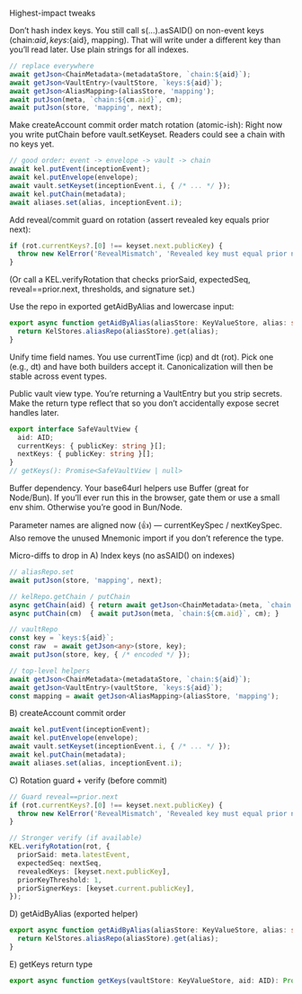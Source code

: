 Highest-impact tweaks

Don’t hash index keys. You still call s(...).asSAID() on non-event keys (chain:${aid}, keys:${aid}, mapping). That will write under a different key than you’ll read later. Use plain strings for all indexes.

```ts
// replace everywhere
await getJson<ChainMetadata>(metadataStore, `chain:${aid}`);
await getJson<VaultEntry>(vaultStore, `keys:${aid}`);
await getJson<AliasMapping>(aliasStore, 'mapping');
await putJson(meta, `chain:${cm.aid}`, cm);
await putJson(store, 'mapping', next);
```


Make createAccount commit order match rotation (atomic-ish):
Right now you write putChain before vault.setKeyset. Readers could see a chain with no keys yet.

```ts
// good order: event -> envelope -> vault -> chain
await kel.putEvent(inceptionEvent);
await kel.putEnvelope(envelope);
await vault.setKeyset(inceptionEvent.i, { /* ... */ });
await kel.putChain(metadata);
await aliases.set(alias, inceptionEvent.i);

```

Add reveal/commit guard on rotation (assert revealed key equals prior next):

```ts
if (rot.currentKeys?.[0] !== keyset.next.publicKey) {
  throw new KelError('RevealMismatch', 'Revealed key must equal prior next key');
}

```


(Or call a KEL.verifyRotation that checks priorSaid, expectedSeq, reveal==prior.next, thresholds, and signature set.)

Use the repo in exported getAidByAlias and lowercase input:

```ts
export async function getAidByAlias(aliasStore: KeyValueStore, alias: string) {
  return KelStores.aliasRepo(aliasStore).get(alias);
}

```

Unify time field names. You use currentTime (icp) and dt (rot). Pick one (e.g., dt) and have both builders accept it. Canonicalization will then be stable across event types.

Public vault view type. You’re returning a VaultEntry but you strip secrets. Make the return type reflect that so you don’t accidentally expose secret handles later.

```ts
export interface SafeVaultView {
  aid: AID;
  currentKeys: { publicKey: string }[];
  nextKeys: { publicKey: string }[];
}
// getKeys(): Promise<SafeVaultView | null>

```

Buffer dependency. Your base64url helpers use Buffer (great for Node/Bun). If you’ll ever run this in the browser, gate them or use a small env shim. Otherwise you’re good in Bun/Node.

Parameter names are aligned now (👍) — currentKeySpec / nextKeySpec. Also remove the unused Mnemonic import if you don’t reference the type.

Micro-diffs to drop in
A) Index keys (no asSAID() on indexes)

```ts
// aliasRepo.set
await putJson(store, 'mapping', next);

// kelRepo.getChain / putChain
async getChain(aid) { return await getJson<ChainMetadata>(meta, `chain:${aid}`); }
async putChain(cm)  { await putJson(meta, `chain:${cm.aid}`, cm); }

// vaultRepo
const key = `keys:${aid}`;
const raw  = await getJson<any>(store, key);
await putJson(store, key, { /* encoded */ });

// top-level helpers
await getJson<ChainMetadata>(metadataStore, `chain:${aid}`);
await getJson<VaultEntry>(vaultStore, `keys:${aid}`);
const mapping = await getJson<AliasMapping>(aliasStore, 'mapping');
```

B) createAccount commit order

```ts
await kel.putEvent(inceptionEvent);
await kel.putEnvelope(envelope);
await vault.setKeyset(inceptionEvent.i, { /* ... */ });
await kel.putChain(metadata);
await aliases.set(alias, inceptionEvent.i);
```

C) Rotation guard + verify (before commit)

```ts
// Guard reveal==prior.next
if (rot.currentKeys?.[0] !== keyset.next.publicKey) {
  throw new KelError('RevealMismatch', 'Revealed key must equal prior next key');
}

// Stronger verify (if available)
KEL.verifyRotation(rot, {
  priorSaid: meta.latestEvent,
  expectedSeq: nextSeq,
  revealedKeys: [keyset.next.publicKey],
  priorKeyThreshold: 1,
  priorSignerKeys: [keyset.current.publicKey],
});

```

D) getAidByAlias (exported helper)

```ts
export async function getAidByAlias(aliasStore: KeyValueStore, alias: string) {
  return KelStores.aliasRepo(aliasStore).get(alias);
}
```
E) getKeys return type


```ts
export async function getKeys(vaultStore: KeyValueStore, aid: AID): Promise<SafeVaultView | null> { /* ... */ }

```
